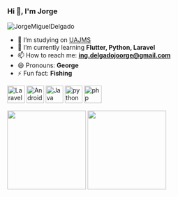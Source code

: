 ### Hi 👋, I'm Jorge


<p align="left"> <img src="https://komarev.com/ghpvc/?username=JorgeMiguelDelgado" alt="JorgeMiguelDelgado" /> </p>


- 🔭 I’m studying on [UAJMS](http://www.uajms.edu.bo)
- 🌱 I’m currently learning **Flutter, Python, Laravel**
- 📫 How to reach me: **ing.delgadojoorge@gmail.com**
- 😄 Pronouns: **George**
- ⚡ Fun fact: **Fishing**



<p align="left"><img src="https://www.vectorlogo.zone/logos/laravel/laravel-icon.svg" alt="Laravel" width="40" height="40"/>
  <img src="https://www.vectorlogo.zone/logos/android/android-icon.svg" alt="Android" width="40" height="40"/>
  <img src="https://www.vectorlogo.zone/logos/java/java-icon.svg" alt="Java" width="40" height="40"/>
   <img src="https://www.vectorlogo.zone/logos/python/python-icon.svg" alt="python" width="40" height="40"/>
  <img src="https://www.vectorlogo.zone/logos/php/php-icon.svg" alt="php" width="40" height="40"/>
  
  
  

  </p>
<div>
  <img height="180em" src="https://github-readme-stats.vercel.app/api?username=JorgeMiguelDelgado&show_icons=true&theme=radical&include_all_commits=true&count_private=true"/>
  <img height="180em" src="https://github-readme-stats.vercel.app/api/top-langs/?username=JorgeMiguelDelgado&layout=compact&langs_count=10&theme=radical"/>
</div>
